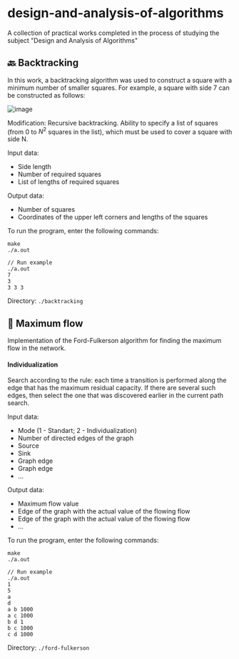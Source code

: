 # design-and-analysis-of-algorithms
A collection of practical works completed in the process of studying the subject "Design and Analysis of Algorithms"

## 🔙 Backtracking
In this work, a backtracking algorithm was used to construct a square with a minimum number of smaller squares. For example, a square with side 7 can be constructed as follows:

![image](https://github.com/mahalichev/design-and-analysis-of-algorithms/assets/54910038/5ccd36cf-226b-4293-95a8-0f6b60ba9056)

Modification: Recursive backtracking. Ability to specify a list of squares (from 0 to $N^2$ squares in the list), which must be used to cover a square with side N.

Input data:
- Side length
- Number of required squares
- List of lengths of required squares

Output data:
- Number of squares
- Coordinates of the upper left corners and lengths of the squares

To run the program, enter the following commands:
```
make
./a.out
```
```
// Run example
./a.out
7
3
3 3 3
```

Directory: `./backtracking`

## 🌊 Maximum flow
Implementation of the Ford-Fulkerson algorithm for finding the maximum flow in the network.

#### Individualization
Search according to the rule: each time a transition is performed along the edge that has the maximum residual capacity. If there are several such edges, then select the one that was discovered earlier in the current path search.

Input data:
- Mode (1 - Standart; 2 - Individualization)
- Number of directed edges of the graph
- Source
- Sink
- Graph edge
- Graph edge
- ...

Output data:
- Maximum flow value
- Edge of the graph with the actual value of the flowing flow
- Edge of the graph with the actual value of the flowing flow
- ...

To run the program, enter the following commands:
```
make
./a.out
```
```
// Run example
./a.out
1
5
a
d
a b 1000
a c 1000
b d 1
b c 1000
c d 1000
```

Directory: `./ford-fulkerson`
